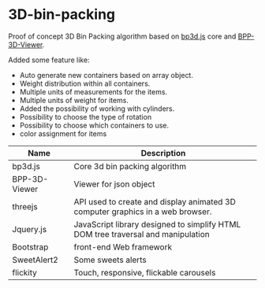 # 3D-bin-packing

Proof of concept 3D Bin Packing algorithm based on  [bp3d.js](https://github.com/olragon/bp3d.js) core and   [BPP-3D-Viewer](https://github.com/Oscar-Oliveira/BPP-3D-Viewer).

Added some feature like:

 - Auto generate new containers based on array object.
 - Weight distribution within all containers.
 - Multiple units of measurements for the items.
 - Multiple units of weight for items.
 - Added the possibility of working with cylinders.
 - Possibility to choose the type of rotation
 - Possibility to choose which containers to use.
 - color assignment for items



| Name | Description |
|--|--|
| bp3d.js | Core 3d bin packing algorithm |
| BPP-3D-Viewer | Viewer for json object |
| threejs | API used to create and display animated 3D computer graphics in a web browser. |
| Jquery.js | JavaScript library designed to simplify HTML DOM tree traversal and manipulation |
| Bootstrap | front-end Web framework |
| SweetAlert2 | Some sweets alerts |
| flickity | Touch, responsive, flickable carousels |

